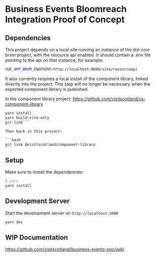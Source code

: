 # Business Events Bloomreach Integration Proof of Concept

## Dependencies 

This project depends on a local site running an instance of the dot com brxm project, with the resource api enabled. It should contain a .env file pointing to the api on that instance, for example:

```bash
VUE_APP_BRXM_ENDPOINT=http://localhost:8080/site/resourceapi
```

It also currently requires a local install of the component library, linked directly into the project. This step will no longer be necessary when the exported component library is published.

In the component library project: https://github.com/visitscotland/vs-component-library

```bash
yarn install
yarn build:vite-only
git link```

Then back in this project:

```bash
git link @visitscotland/component-library
```

## Setup

Make sure to install the dependencies:

```bash
# yarn
yarn install
```

## Development Server

Start the development server on `http://localhost:3000`

```bash
yarn dev
```

## WIP Documentation

https://github.com/visitscotland/business-events-poc/wiki
